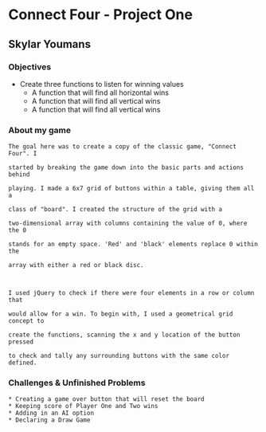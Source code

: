 # Connect Four - Project One


## Skylar Youmans

### Objectives

* Create three functions to listen for winning values
    * A function that will find all horizontal wins
    * A function that will find all vertical wins
    * A function that will find all vertical wins

### About my game

    The goal here was to create a copy of the classic game, "Connect Four". I 
    
    started by breaking the game down into the basic parts and actions behind 
    
    playing. I made a 6x7 grid of buttons within a table, giving them all a 
    
    class of "board". I created the structure of the grid with a 
    
    two-dimensional array with columns containing the value of 0, where the 0 
    
    stands for an empty space. 'Red' and 'black' elements replace 0 within the 
    
    array with either a red or black disc.



    I used jQuery to check if there were four elements in a row or column that 
    
    would allow for a win. To begin with, I used a geometrical grid concept to 
    
    create the functions, scanning the x and y location of the button pressed 
    
    to check and tally any surrounding buttons with the same color defined.

### Challenges & Unfinished Problems

    * Creating a game over button that will reset the board
    * Keeping score of Player One and Two wins
    * Adding in an AI option
    * Declaring a Draw Game
